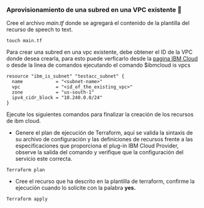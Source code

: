 ### Aprovisionamiento de una subred en una VPC existente 📌

Cree el archivo _main.tf_ donde se agregará el contenido de la plantilla del recurso de speech to text. 

```
touch main.tf
```

Para crear una subred en una vpc existente, debe obtener el ID de la VPC donde desea crearla, para esto puede verficarlo desde la [pagina IBM Cloud](https://cloud.ibm.com/vpc/network/vpcs) o desde la linea de comandos ejecutando el comando $ibmcloud is vpcs
 
```
resource "ibm_is_subnet" "testacc_subnet" {
  name            = "<subnet-name>"
  vpc             = "<id_of_the_existing_vpc>"
  zone            = "us-south-1"
  ipv4_cidr_block = "10.240.0.0/24"
}
```

Ejecute los siguientes comandos para finalizar la creación de los recursos de ibm cloud.

* Genere el plan de ejecución de Terraform, aquí se valida la sintaxis de su archivo de configuración y las definiciones de recursos frente a las especificaciones que proporciona el plug-in IBM Cloud Provider, observe la salida del comando y verifique que la configuración del servicio este correcta.

```
Terraform plan
```

* Cree el recurso que ha descrito en la plantilla de terraform, confirme la ejecución cuando lo solicite con la palabra **yes.**

```
Terraform apply
```
